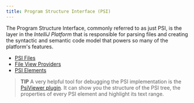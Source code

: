 ```yaml
---
title: Program Structure Interface (PSI)
---
```

<!-- Copyright 2000-2020 JetBrains s.r.o. and other contributors. Use of this source code is governed by the Apache 2.0 license that can be found in the LICENSE file. -->

The Program Structure Interface, commonly referred to as just PSI, is the layer in the _IntelliJ Platform_ that is responsible for parsing files and creating the syntactic and semantic code model that powers so many of the platform's features.

* [PSI Files](/basics/architectural_overview/psi_files.md)
* [File View Providers](/basics/architectural_overview/file_view_providers.md)
* [PSI Elements](/basics/architectural_overview/psi_elements.md)

> **TIP** A very helpful tool for debugging the PSI implementation is the [PsiViewer plugin](https://plugins.jetbrains.com/plugin/227-psiviewer). 
It can show you the structure of the PSI tree, the properties of every PSI element and highlight its text range.
